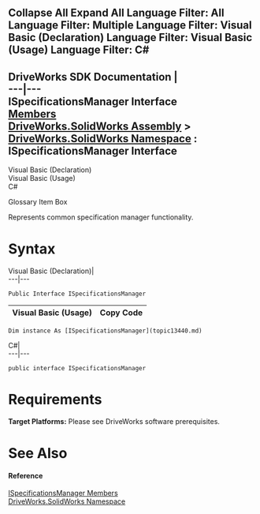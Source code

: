 Collapse All Expand All Language Filter: All  Language Filter: Multiple  Language Filter: Visual Basic (Declaration) Language Filter: Visual Basic (Usage) Language Filter: C#  
---  
DriveWorks SDK Documentation  |   
---|---  
ISpecificationsManager Interface   
[Members](topic13441.md)   
[DriveWorks.SolidWorks Assembly](topic13342.md) > [DriveWorks.SolidWorks Namespace](topic13345.md) : ISpecificationsManager Interface  
---  
  
Visual Basic (Declaration)    
Visual Basic (Usage)    
C# 

Glossary Item Box

Represents common specification manager functionality. 

# Syntax

Visual Basic (Declaration)|   
---|---  
      
    
    Public Interface ISpecificationsManager   
  
Visual Basic (Usage)| Copy Code  
---|---  
      
    
    Dim instance As [ISpecificationsManager](topic13440.md)  
  
C#|   
---|---  
      
    
    public interface ISpecificationsManager   
  
# Requirements

**Target Platforms:** Please see DriveWorks software prerequisites.

# See Also

#### Reference

[ISpecificationsManager Members](topic13441.md)   
[DriveWorks.SolidWorks Namespace](topic13345.md)


